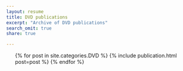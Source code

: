 ```yaml
---
layout: resume
title: DVD publications
excerpt: "Archive of DVD publications"
search_omit: true
share: true

---
```


<ul class="post-list">
  {% for post in site.categories.DVD %}
    {% include publication.html post=post %}
  {% endfor %}
</ul>

